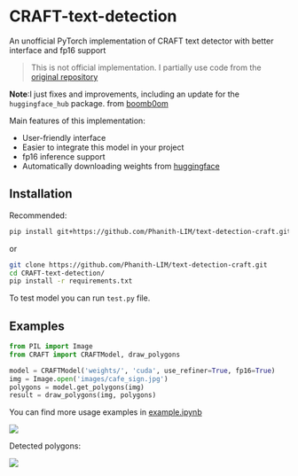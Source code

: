 # CRAFT-text-detection

An unofficial PyTorch implementation of CRAFT text detector with better interface and fp16 support

> This is not official implementation. I partially use code from the [original repository](https://github.com/clovaai/CRAFT-pytorch)

**Note**:I just fixes and improvements, including an update for the `huggingface_hub` package. from [boomb0om](https://github.com/boomb0om/CRAFT-text-detection.git)

Main features of this implementation:
- User-friendly interface 
- Easier to integrate this model in your project
- fp16 inference support
- Automatically downloading weights from [huggingface](https://huggingface.co/boomb0om/CRAFT-text-detector/tree/main)

## Installation

Recommended:
```bash
pip install git+https://github.com/Phanith-LIM/text-detection-craft.git
```
or
```bash
git clone https://github.com/Phanith-LIM/text-detection-craft.git
cd CRAFT-text-detection/
pip install -r requirements.txt
```

To test model you can run `test.py` file.

## Examples

```python
from PIL import Image
from CRAFT import CRAFTModel, draw_polygons

model = CRAFTModel('weights/', 'cuda', use_refiner=True, fp16=True)
img = Image.open('images/cafe_sign.jpg')
polygons = model.get_polygons(img)
result = draw_polygons(img, polygons)
```

You can find more usage examples in [example.ipynb](example.ipynb)

![](images/cafe_sign.jpg)

Detected polygons:

![](images/result.jpg)
